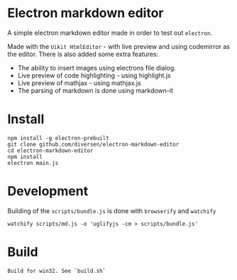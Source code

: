 # Electron markdown editor

A simple electron markdown editor made in order to test out `electron`. 

Made with the `Uikit HtmlEditor` - with live preview and using codemirror as the editor. There is also  added some extra features:

* The ability to insert images using electrons file dialog. 
* Live preview of code highlighting - using highlight.js
* Live preview of mathjax - using mathjax.js
* The parsing of markdown is done using markdown-it

# Install

    npm install -g electron-prebuilt
    git clone github.com/diversen/electron-markdown-editor
    cd electron-markdown-editor 
    npm install
    electron main.js

# Development

Building of the `scripts/bundle.js` is done with `browserify` and `watchify`

    watchify scripts/md.js -o 'uglifyjs -cm > scripts/bundle.js'

# Build

    Build for win32. See `build.sh`


